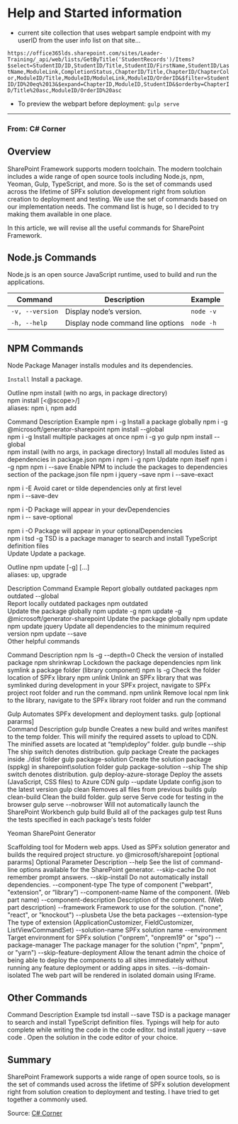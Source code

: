 # Help and Started information
- current site collection that uses webpart sample endpoint with my userID from the user info list on that site...

`https://office365lds.sharepoint.com/sites/Leader-Training/_api/web/lists/GetByTitle('StudentRecords')/Items?$select=StudentID/ID,StudentID/Title,StudentID/FirstName,StudentID/LastName,ModuleLink,CompletionStatus,ChapterID/Title,ChapterID/ChapterColor,ModuleID/Title,ModuleID/ModuleLink,ModuleID/OrderID&$filter=StudentID/ID%20eq%2013&$expand=ChapterID,ModuleID,StudentID&$orderby=ChapterID/Title%20asc,ModuleID/OrderID%20asc`

- To preview the webpart before deployment: `gulp serve`
____

### From: C# Corner

## Overview
 
SharePoint Framework supports modern toolchain. The modern toolchain includes a wide range of open source tools including Node.js, npm, Yeoman, Gulp, TypeScript, and more. So is the set of commands used across the lifetime of SPFx solution development right from solution creation to deployment and testing. We use the set of commands based on our implementation needs. The command list is huge, so I decided to try making them available in one place.
 
In this article, we will revise all the useful commands for SharePoint Framework.
 
## Node.js Commands
 
Node.js is an open source JavaScript runtime, used to build and run the applications.
 
| Command	         | Description	                       | Example   |
| -----------        | -------------                       | --------- |
| `-v, --version`	 | Display node’s version.	           | `node -v` |
| `-h, --help`	     | Display node command line options   | `node -h` |
 
## NPM Commands
 
Node Package Manager installs modules and its dependencies.
 
`Install`  Install a package.
 
Outline
npm install (with no args, in package directory)  
npm install [<@scope>/] <package-name>  
aliases: npm i, npm add
 
Command	Description	Example
npm i -g <package-name>	Install a package globally	npm i -g @microsoft/generator-sharepoint
npm install --global <package-name>	 	 
npm i -g <package-name1> <package-name2>	Install multiple packages at once	npm i -g yo gulp
npm install --global <package-name1> <package-name2>	 	 
npm install (with no args, in package directory)	Install all modules listed as dependencies in package.json	npm i
npm i -g npm	Update npm itself	npm i -g npm
npm i <package-name> --save	Enable NPM to include the packages to dependencies section of the package.json file	npm i jquery –save
npm i <package-name> --save-exact
 

npm i <package-name> -E	Avoid caret or tilde dependencies only at first level	 
npm i <package-name> --save-dev
 

npm i <package-name> -D	Package will appear in your devDependencies	 
npm i <package-name> -- save-optional
 

npm i <package-name> -O	Package will appear in your optionalDependencies	 
npm i tsd -g	TSD is a package manager to search and install TypeScript definition files	 
Update
Update a package.
 
Outline
npm update [-g] [<package-name>...]  
aliases: up, upgrade
 
Description	Command	Example
Report globally outdated packages	npm outdated --global	 
Report locally outdated packages	npm outdated	 
Update the package globally	npm update -g <package-name>	npm update -g @microsoft/generator-sharepoint
Update the package globally	npm update <package-name>	npm update jquery
Update all dependencies to the minimum required version	npm update --save	 
Other helpful commands
 
Command	Description
npm ls <package-name> -g --depth=0	Check the version of installed package
npm shrinkwrap	Lockdown the package dependencies
npm link	symlink a package folder (library component)
npm ls -g <library-name>	Check the folder location of SPFx library
npm unlink <library-name>	Unlink an SPFx library that was symlinked during development in your SPFx project, navigate to SPFx project root folder and run the command.
npm unlink	Remove local npm link to the library, navigate to the SPFx library root folder and run the command 

Gulp
Automates SPFx development and deployment tasks.
gulp <command> [optional pararms]  
Command	Description
gulp bundle	Creates a new build and writes manifest to the temp folder. This will minify the required assets to upload to CDN. The minified assets are located at “temp\deploy” folder.
gulp bundle --ship	The ship switch denotes distribution.
gulp package	Create the packages inside ./dist folder
gulp package-solution	Create the solution package (sppkg) in sharepoint\solution folder
gulp package-solution --ship	The ship switch denotes distribution.
gulp deploy-azure-storage	Deploy the assets (JavaScript, CSS files) to Azure CDN
gulp --update	Update config.json to the latest version
gulp clean	Removes all files from previous builds
gulp clean-build	Clean the build folder.
gulp serve	Serve code for testing in the browser
gulp serve --nobrowser	Will not automatically launch the SharePoint Workbench
gulp build	Build all of the packages
gulp test	Runs the tests specified in each package's tests folder
 
Yeoman SharePoint Generator
 
Scaffolding tool for Modern web apps. Used as SPFx solution generator and builds the required project structure.
yo @microsoft/sharepoint [optional pararms] 
Optional Parameter	Description
--help	See the list of command-line options available for the SharePoint generator.
--skip-cache	Do not remember prompt answers.
--skip-install	Do not automatically install dependencies.
--component-type	The type of component ("webpart", "extension", or “library”)
--component-name	Name of the component. (Web part name)
--component-description	Description of the component. (Web part description)
--framework	Framework to use for the solution. ("none", "react", or "knockout")
--plusbeta	Use the beta packages
--extension-type	The type of extension (ApplicationCustomizer, FieldCustomizer, ListViewCommandSet)
--solution-name	SPFx solution name
--environment	Target environment for SPFx solution ("onprem", "onprem19" or "spo")
--package-manager	The package manager for the solution ("npm", "pnpm", or "yarn")
--skip-feature-deployment	Allow the tenant admin the choice of being able to deploy the components to all sites immediately without running any feature deployment or adding apps in sites.
--is-domain-isolated	The web part will be rendered in isolated domain using IFrame.
 
## Other Commands
 
Command	Description	Example
tsd install <package-name> --save	TSD is a package manager to search and install TypeScript definition files. Typings will help for auto complete while writing the code in the code editor.	tsd install jquery --save
code .	Open the solution in the code editor of your choice.	 
 
## Summary
 
SharePoint Framework supports a wide range of open source tools, so is the set of commands used across the lifetime of SPFx solution development right from solution creation to deployment and testing. I have tried to get together a commonly used.

Source: [C# Corner](https://www.c-sharpcorner.com/article/spfx-commands-cheat-sheet/)
